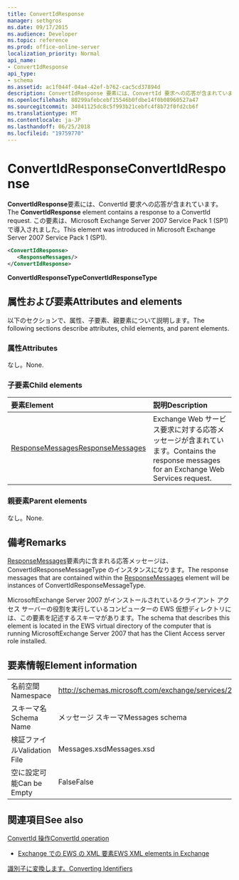 ```yaml
---
title: ConvertIdResponse
manager: sethgros
ms.date: 09/17/2015
ms.audience: Developer
ms.topic: reference
ms.prod: office-online-server
localization_priority: Normal
api_name:
- ConvertIdResponse
api_type:
- schema
ms.assetid: ac1f044f-04a4-42ef-b762-cac5cd37894d
description: ConvertIdResponse 要素には、ConvertId 要求への応答が含まれています。 この要素は、Microsoft Exchange Server 2007 Service Pack 1 (SP1) で導入されました。
ms.openlocfilehash: 80299afebcebf15546b0fdbe14f0b08960527a47
ms.sourcegitcommit: 34041125dc8c5f993b21cebfc4f8b72f0fd2cb6f
ms.translationtype: MT
ms.contentlocale: ja-JP
ms.lasthandoff: 06/25/2018
ms.locfileid: "19759770"
---
```

# <a name="convertidresponse"></a><span data-ttu-id="7e035-104">ConvertIdResponse</span><span class="sxs-lookup"><span data-stu-id="7e035-104">ConvertIdResponse</span></span>

<span data-ttu-id="7e035-105">**ConvertIdResponse**要素には、ConvertId 要求への応答が含まれています。</span><span class="sxs-lookup"><span data-stu-id="7e035-105">The **ConvertIdResponse** element contains a response to a ConvertId request.</span></span> <span data-ttu-id="7e035-106">この要素は、Microsoft Exchange Server 2007 Service Pack 1 (SP1) で導入されました。</span><span class="sxs-lookup"><span data-stu-id="7e035-106">This element was introduced in Microsoft Exchange Server 2007 Service Pack 1 (SP1).</span></span> 
  
```xml
<ConvertIdResponse>
   <ResponseMessages/>
</ConvertIdResponse>
```

 <span data-ttu-id="7e035-107">**ConvertIdResponseType**</span><span class="sxs-lookup"><span data-stu-id="7e035-107">**ConvertIdResponseType**</span></span>
## <a name="attributes-and-elements"></a><span data-ttu-id="7e035-108">属性および要素</span><span class="sxs-lookup"><span data-stu-id="7e035-108">Attributes and elements</span></span>

<span data-ttu-id="7e035-109">以下のセクションで、属性、子要素、親要素について説明します。</span><span class="sxs-lookup"><span data-stu-id="7e035-109">The following sections describe attributes, child elements, and parent elements.</span></span>
  
### <a name="attributes"></a><span data-ttu-id="7e035-110">属性</span><span class="sxs-lookup"><span data-stu-id="7e035-110">Attributes</span></span>

<span data-ttu-id="7e035-111">なし。</span><span class="sxs-lookup"><span data-stu-id="7e035-111">None.</span></span>
  
### <a name="child-elements"></a><span data-ttu-id="7e035-112">子要素</span><span class="sxs-lookup"><span data-stu-id="7e035-112">Child elements</span></span>

|<span data-ttu-id="7e035-113">**要素**</span><span class="sxs-lookup"><span data-stu-id="7e035-113">**Element**</span></span>|<span data-ttu-id="7e035-114">**説明**</span><span class="sxs-lookup"><span data-stu-id="7e035-114">**Description**</span></span>|
|:-----|:-----|
|[<span data-ttu-id="7e035-115">ResponseMessages</span><span class="sxs-lookup"><span data-stu-id="7e035-115">ResponseMessages</span></span>](responsemessages.md) <br/> |<span data-ttu-id="7e035-116">Exchange Web サービス要求に対する応答メッセージが含まれています。</span><span class="sxs-lookup"><span data-stu-id="7e035-116">Contains the response messages for an Exchange Web Services request.</span></span>  <br/> |
   
### <a name="parent-elements"></a><span data-ttu-id="7e035-117">親要素</span><span class="sxs-lookup"><span data-stu-id="7e035-117">Parent elements</span></span>

<span data-ttu-id="7e035-118">なし。</span><span class="sxs-lookup"><span data-stu-id="7e035-118">None.</span></span>
  
## <a name="remarks"></a><span data-ttu-id="7e035-119">備考</span><span class="sxs-lookup"><span data-stu-id="7e035-119">Remarks</span></span>

<span data-ttu-id="7e035-120">[ResponseMessages](responsemessages.md)要素内に含まれる応答メッセージは、ConvertIdResponseMessageType のインスタンスになります。</span><span class="sxs-lookup"><span data-stu-id="7e035-120">The response messages that are contained within the [ResponseMessages](responsemessages.md) element will be instances of ConvertIdResponseMessageType.</span></span> 
  
<span data-ttu-id="7e035-121">MicrosoftExchange Server 2007 がインストールされているクライアント アクセス サーバーの役割を実行しているコンピューターの EWS 仮想ディレクトリには、この要素を記述するスキーマがあります。</span><span class="sxs-lookup"><span data-stu-id="7e035-121">The schema that describes this element is located in the EWS virtual directory of the computer that is running MicrosoftExchange Server 2007 that has the Client Access server role installed.</span></span>
  
## <a name="element-information"></a><span data-ttu-id="7e035-122">要素情報</span><span class="sxs-lookup"><span data-stu-id="7e035-122">Element information</span></span>

|||
|:-----|:-----|
|<span data-ttu-id="7e035-123">名前空間</span><span class="sxs-lookup"><span data-stu-id="7e035-123">Namespace</span></span>  <br/> |http://schemas.microsoft.com/exchange/services/2006/messages  <br/> |
|<span data-ttu-id="7e035-124">スキーマ名</span><span class="sxs-lookup"><span data-stu-id="7e035-124">Schema Name</span></span>  <br/> |<span data-ttu-id="7e035-125">メッセージ スキーマ</span><span class="sxs-lookup"><span data-stu-id="7e035-125">Messages schema</span></span>  <br/> |
|<span data-ttu-id="7e035-126">検証ファイル</span><span class="sxs-lookup"><span data-stu-id="7e035-126">Validation File</span></span>  <br/> |<span data-ttu-id="7e035-127">Messages.xsd</span><span class="sxs-lookup"><span data-stu-id="7e035-127">Messages.xsd</span></span>  <br/> |
|<span data-ttu-id="7e035-128">空に設定可能</span><span class="sxs-lookup"><span data-stu-id="7e035-128">Can be Empty</span></span>  <br/> |<span data-ttu-id="7e035-129">False</span><span class="sxs-lookup"><span data-stu-id="7e035-129">False</span></span>  <br/> |
   
## <a name="see-also"></a><span data-ttu-id="7e035-130">関連項目</span><span class="sxs-lookup"><span data-stu-id="7e035-130">See also</span></span>



[<span data-ttu-id="7e035-131">ConvertId 操作</span><span class="sxs-lookup"><span data-stu-id="7e035-131">ConvertId operation</span></span>](convertid-operation.md)


- [<span data-ttu-id="7e035-132">Exchange での EWS の XML 要素</span><span class="sxs-lookup"><span data-stu-id="7e035-132">EWS XML elements in Exchange</span></span>](ews-xml-elements-in-exchange.md)


[<span data-ttu-id="7e035-133">識別子に変換します。</span><span class="sxs-lookup"><span data-stu-id="7e035-133">Converting Identifiers</span></span>](http://msdn.microsoft.com/library/a5391746-b6ef-4f48-8fc8-8255258651aa%28Office.15%29.aspx)


